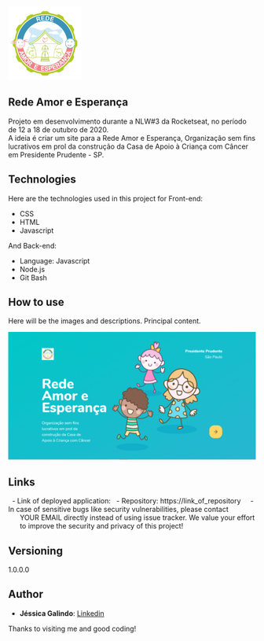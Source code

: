 <img src="https://github.com/JessicaGalindo/Rede-Amor-e-Esperanca/blob/master/public/images/logo-rede-alta.png" width="150">

## Rede Amor e Esperança

Projeto em desenvolvimento durante a NLW#3 da Rocketseat, no período de 12 a 18 de outubro de 2020.  
A ideia é criar um site para a Rede Amor e Esperança, Organização sem fins lucrativos em prol da construção da Casa de Apoio à Criança com Câncer em Presidente Prudente - SP.


## Technologies 

Here are the technologies used in this project for Front-end:

* CSS
* HTML
* Javascript

And Back-end:

* Language: Javascript
* Node.js
* Git Bash


## How to use

Here will be the images and descriptions. Principal content.

![Home_Screen](https://github.com/JessicaGalindo/Rede-Amor-e-Esperanca/blob/master/public/readme_images/pagina_inicial.PNG)


## Links

  - Link of deployed application: 
  - Repository: https://link_of_repository
    - In case of sensitive bugs like security vulnerabilities, please contact
      YOUR EMAIL directly instead of using issue tracker. We value your effort
      to improve the security and privacy of this project!


## Versioning

1.0.0.0


## Author

* **Jéssica Galindo**: [Linkedin](https://www.linkedin.com/in/jessica-galindo/)


Thanks to visiting me and good coding!

